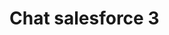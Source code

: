 <html>
  <body>
    <h1> Chat salesforce 3</h1>
<script type='text/javascript'>
	function initEmbeddedMessaging() {
		try {
			embeddedservice_bootstrap.settings.language = 'pt_BR'; // For example, enter 'en' or 'en-US'

			embeddedservice_bootstrap.init(
				'00DHa000002CopX',
				'chatGithub',
				'https://momentum-page-4472--devsoteria.sandbox.my.site.com/ESWchatGithub1743632072946',
				{
					scrt2URL: 'https://momentum-page-4472--devsoteria.sandbox.my.salesforce-scrt.com'
				}
			);
		} catch (err) {
			console.error('Error loading Embedded Messaging: ', err);
		}
	};
</script>
<script type='text/javascript' src='https://momentum-page-4472--devsoteria.sandbox.my.site.com/ESWchatGithub1743632072946/assets/js/bootstrap.min.js' onload='initEmbeddedMessaging()'></script>



  </body>
</html>
